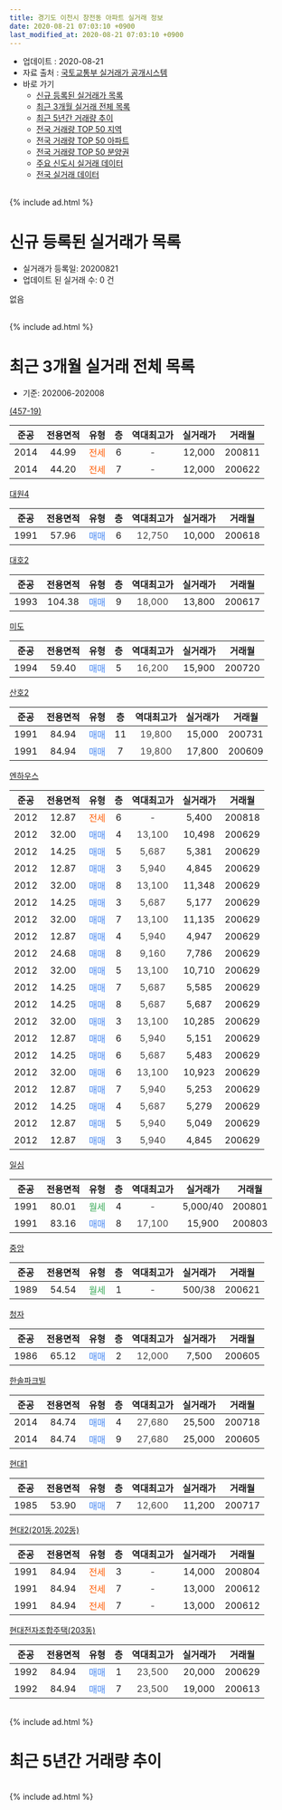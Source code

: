 ```yaml
---
title: 경기도 이천시 창전동 아파트 실거래 정보
date: 2020-08-21 07:03:10 +0900
last_modified_at: 2020-08-21 07:03:10 +0900
---
```


* 업데이트 : 2020-08-21
* 자료 출처 : [국토교통부 실거래가 공개시스템](http://rt.molit.go.kr)
* 바로 가기
    * [신규 등록된 실거래가 목록](#신규-등록된-실거래가-목록)
    * [최근 3개월 실거래 전체 목록](#최근-3개월-실거래-전체-목록)
    * [최근 5년간 거래량 추이](#최근-5년간-거래량-추이)
    * [전국 거래량 TOP 50 지역](https://inasie.github.io/apt-trade-info/최근-3개월-전국에서-가장-거래가-많이-발생한-지역)
    * [전국 거래량 TOP 50 아파트](https://inasie.github.io/apt-trade-info/최근-3개월-전국에서-가장-거래가-많이-발생한-아파트)
    * [전국 거래량 TOP 50 분양권](https://inasie.github.io/apt-trade-info/최근-3개월-전국에서-가장-거래가-많이-발생한-분양권)
    * [주요 신도시 실거래 데이터](https://inasie.github.io/apt-trade-info/주요-신도시)
    * [전국 실거래 데이터](https://inasie.github.io/apt-trade-info/전국)
<br>
{% include ad.html %}
<br>

# 신규 등록된 실거래가 목록
* 실거래가 등록일: 20200821
* 업데이트 된 실거래 수: 0 건

없음

<br>
{% include ad.html %}
<br>

# 최근 3개월 실거래 전체 목록
* 기준: 202006-202008


[(457-19)](https://search.naver.com/search.naver?query=%EA%B2%BD%EA%B8%B0%EB%8F%84+%EC%9D%B4%EC%B2%9C%EC%8B%9C+%EC%B0%BD%EC%A0%84%EB%8F%99+%28457-19%29)

|준공|전용면적|유형|층|역대최고가|실거래가|거래월|
|:---:|:---:|:---:|:---:|:---:|:---:|:---:|
|2014|44.99|<span style="color:#ff5a00">전세</span>|6|<span style="color:#444444">-</span>|12,000|200811|
|2014|44.20|<span style="color:#ff5a00">전세</span>|7|<span style="color:#444444">-</span>|12,000|200622|

[대원4](https://search.naver.com/search.naver?query=%EA%B2%BD%EA%B8%B0%EB%8F%84+%EC%9D%B4%EC%B2%9C%EC%8B%9C+%EC%B0%BD%EC%A0%84%EB%8F%99+%EB%8C%80%EC%9B%904)

|준공|전용면적|유형|층|역대최고가|실거래가|거래월|
|:---:|:---:|:---:|:---:|:---:|:---:|:---:|
|1991|57.96|<span style="color:#4285f3">매매</span>|6|<span style="color:#444444">12,750</span>|10,000|200618|

[대호2](https://search.naver.com/search.naver?query=%EA%B2%BD%EA%B8%B0%EB%8F%84+%EC%9D%B4%EC%B2%9C%EC%8B%9C+%EC%B0%BD%EC%A0%84%EB%8F%99+%EB%8C%80%ED%98%B82)

|준공|전용면적|유형|층|역대최고가|실거래가|거래월|
|:---:|:---:|:---:|:---:|:---:|:---:|:---:|
|1993|104.38|<span style="color:#4285f3">매매</span>|9|<span style="color:#444444">18,000</span>|13,800|200617|

[미도](https://search.naver.com/search.naver?query=%EA%B2%BD%EA%B8%B0%EB%8F%84+%EC%9D%B4%EC%B2%9C%EC%8B%9C+%EC%B0%BD%EC%A0%84%EB%8F%99+%EB%AF%B8%EB%8F%84)

|준공|전용면적|유형|층|역대최고가|실거래가|거래월|
|:---:|:---:|:---:|:---:|:---:|:---:|:---:|
|1994|59.40|<span style="color:#4285f3">매매</span>|5|<span style="color:#444444">16,200</span>|15,900|200720|

[산호2](https://search.naver.com/search.naver?query=%EA%B2%BD%EA%B8%B0%EB%8F%84+%EC%9D%B4%EC%B2%9C%EC%8B%9C+%EC%B0%BD%EC%A0%84%EB%8F%99+%EC%82%B0%ED%98%B82)

|준공|전용면적|유형|층|역대최고가|실거래가|거래월|
|:---:|:---:|:---:|:---:|:---:|:---:|:---:|
|1991|84.94|<span style="color:#4285f3">매매</span>|11|<span style="color:#444444">19,800</span>|15,000|200731|
|1991|84.94|<span style="color:#4285f3">매매</span>|7|<span style="color:#444444">19,800</span>|17,800|200609|

[엔하우스](https://search.naver.com/search.naver?query=%EA%B2%BD%EA%B8%B0%EB%8F%84+%EC%9D%B4%EC%B2%9C%EC%8B%9C+%EC%B0%BD%EC%A0%84%EB%8F%99+%EC%97%94%ED%95%98%EC%9A%B0%EC%8A%A4)

|준공|전용면적|유형|층|역대최고가|실거래가|거래월|
|:---:|:---:|:---:|:---:|:---:|:---:|:---:|
|2012|12.87|<span style="color:#ff5a00">전세</span>|6|<span style="color:#444444">-</span>|5,400|200818|
|2012|32.00|<span style="color:#4285f3">매매</span>|4|<span style="color:#444444">13,100</span>|10,498|200629|
|2012|14.25|<span style="color:#4285f3">매매</span>|5|<span style="color:#444444">5,687</span>|5,381|200629|
|2012|12.87|<span style="color:#4285f3">매매</span>|3|<span style="color:#444444">5,940</span>|4,845|200629|
|2012|32.00|<span style="color:#4285f3">매매</span>|8|<span style="color:#444444">13,100</span>|11,348|200629|
|2012|14.25|<span style="color:#4285f3">매매</span>|3|<span style="color:#444444">5,687</span>|5,177|200629|
|2012|32.00|<span style="color:#4285f3">매매</span>|7|<span style="color:#444444">13,100</span>|11,135|200629|
|2012|12.87|<span style="color:#4285f3">매매</span>|4|<span style="color:#444444">5,940</span>|4,947|200629|
|2012|24.68|<span style="color:#4285f3">매매</span>|8|<span style="color:#444444">9,160</span>|7,786|200629|
|2012|32.00|<span style="color:#4285f3">매매</span>|5|<span style="color:#444444">13,100</span>|10,710|200629|
|2012|14.25|<span style="color:#4285f3">매매</span>|7|<span style="color:#444444">5,687</span>|5,585|200629|
|2012|14.25|<span style="color:#4285f3">매매</span>|8|<span style="color:#444444">5,687</span>|5,687|200629|
|2012|32.00|<span style="color:#4285f3">매매</span>|3|<span style="color:#444444">13,100</span>|10,285|200629|
|2012|12.87|<span style="color:#4285f3">매매</span>|6|<span style="color:#444444">5,940</span>|5,151|200629|
|2012|14.25|<span style="color:#4285f3">매매</span>|6|<span style="color:#444444">5,687</span>|5,483|200629|
|2012|32.00|<span style="color:#4285f3">매매</span>|6|<span style="color:#444444">13,100</span>|10,923|200629|
|2012|12.87|<span style="color:#4285f3">매매</span>|7|<span style="color:#444444">5,940</span>|5,253|200629|
|2012|14.25|<span style="color:#4285f3">매매</span>|4|<span style="color:#444444">5,687</span>|5,279|200629|
|2012|12.87|<span style="color:#4285f3">매매</span>|5|<span style="color:#444444">5,940</span>|5,049|200629|
|2012|12.87|<span style="color:#4285f3">매매</span>|3|<span style="color:#444444">5,940</span>|4,845|200629|

[일심](https://search.naver.com/search.naver?query=%EA%B2%BD%EA%B8%B0%EB%8F%84+%EC%9D%B4%EC%B2%9C%EC%8B%9C+%EC%B0%BD%EC%A0%84%EB%8F%99+%EC%9D%BC%EC%8B%AC)

|준공|전용면적|유형|층|역대최고가|실거래가|거래월|
|:---:|:---:|:---:|:---:|:---:|:---:|:---:|
|1991|80.01|<span style="color:#34a853">월세</span>|4|<span style="color:#444444">-</span>|5,000/40|200801|
|1991|83.16|<span style="color:#4285f3">매매</span>|8|<span style="color:#444444">17,100</span>|15,900|200803|

[중앙](https://search.naver.com/search.naver?query=%EA%B2%BD%EA%B8%B0%EB%8F%84+%EC%9D%B4%EC%B2%9C%EC%8B%9C+%EC%B0%BD%EC%A0%84%EB%8F%99+%EC%A4%91%EC%95%99)

|준공|전용면적|유형|층|역대최고가|실거래가|거래월|
|:---:|:---:|:---:|:---:|:---:|:---:|:---:|
|1989|54.54|<span style="color:#34a853">월세</span>|1|<span style="color:#444444">-</span>|500/38|200621|

[청자](https://search.naver.com/search.naver?query=%EA%B2%BD%EA%B8%B0%EB%8F%84+%EC%9D%B4%EC%B2%9C%EC%8B%9C+%EC%B0%BD%EC%A0%84%EB%8F%99+%EC%B2%AD%EC%9E%90)

|준공|전용면적|유형|층|역대최고가|실거래가|거래월|
|:---:|:---:|:---:|:---:|:---:|:---:|:---:|
|1986|65.12|<span style="color:#4285f3">매매</span>|2|<span style="color:#444444">12,000</span>|7,500|200605|

[한솔파크빌](https://search.naver.com/search.naver?query=%EA%B2%BD%EA%B8%B0%EB%8F%84+%EC%9D%B4%EC%B2%9C%EC%8B%9C+%EC%B0%BD%EC%A0%84%EB%8F%99+%ED%95%9C%EC%86%94%ED%8C%8C%ED%81%AC%EB%B9%8C)

|준공|전용면적|유형|층|역대최고가|실거래가|거래월|
|:---:|:---:|:---:|:---:|:---:|:---:|:---:|
|2014|84.74|<span style="color:#4285f3">매매</span>|4|<span style="color:#444444">27,680</span>|25,500|200718|
|2014|84.74|<span style="color:#4285f3">매매</span>|9|<span style="color:#444444">27,680</span>|25,000|200605|

[현대1](https://search.naver.com/search.naver?query=%EA%B2%BD%EA%B8%B0%EB%8F%84+%EC%9D%B4%EC%B2%9C%EC%8B%9C+%EC%B0%BD%EC%A0%84%EB%8F%99+%ED%98%84%EB%8C%801)

|준공|전용면적|유형|층|역대최고가|실거래가|거래월|
|:---:|:---:|:---:|:---:|:---:|:---:|:---:|
|1985|53.90|<span style="color:#4285f3">매매</span>|7|<span style="color:#444444">12,600</span>|11,200|200717|

[현대2(201동,202동)](https://search.naver.com/search.naver?query=%EA%B2%BD%EA%B8%B0%EB%8F%84+%EC%9D%B4%EC%B2%9C%EC%8B%9C+%EC%B0%BD%EC%A0%84%EB%8F%99+%ED%98%84%EB%8C%802%28201%EB%8F%99%2C202%EB%8F%99%29)

|준공|전용면적|유형|층|역대최고가|실거래가|거래월|
|:---:|:---:|:---:|:---:|:---:|:---:|:---:|
|1991|84.94|<span style="color:#ff5a00">전세</span>|3|<span style="color:#444444">-</span>|14,000|200804|
|1991|84.94|<span style="color:#ff5a00">전세</span>|7|<span style="color:#444444">-</span>|13,000|200612|
|1991|84.94|<span style="color:#ff5a00">전세</span>|7|<span style="color:#444444">-</span>|13,000|200612|

[현대전자조합주택(203동)](https://search.naver.com/search.naver?query=%EA%B2%BD%EA%B8%B0%EB%8F%84+%EC%9D%B4%EC%B2%9C%EC%8B%9C+%EC%B0%BD%EC%A0%84%EB%8F%99+%ED%98%84%EB%8C%80%EC%A0%84%EC%9E%90%EC%A1%B0%ED%95%A9%EC%A3%BC%ED%83%9D%28203%EB%8F%99%29)

|준공|전용면적|유형|층|역대최고가|실거래가|거래월|
|:---:|:---:|:---:|:---:|:---:|:---:|:---:|
|1992|84.94|<span style="color:#4285f3">매매</span>|1|<span style="color:#444444">23,500</span>|20,000|200629|
|1992|84.94|<span style="color:#4285f3">매매</span>|7|<span style="color:#444444">23,500</span>|19,000|200613|


<br>
{% include ad.html %}
<br>

# 최근 5년간 거래량 추이


<div style="width:100%;">
    <canvas id="deal_progress" height="200"></canvas>
</div>

<script>
new Chart(document.getElementById("deal_progress"), {
    type: 'line',
    data: {
        labels: ['201508','201509','201510','201511','201512','201601','201602','201603','201604','201605','201606','201607','201608','201609','201610','201611','201612','201701','201702','201703','201704','201705','201706','201707','201708','201709','201710','201711','201712','201801','201802','201803','201804','201805','201806','201807','201808','201809','201810','201811','201812','201901','201902','201903','201904','201905','201906','201907','201908','201909','201910','201911','201912','202001','202002','202003','202004','202005','202006','202007','202008'],
        datasets: [{
            label: '매매',
            pointRadius: 1,
            data: [9, 10, 12, 5, 7, 12, 2, 13, 9, 3, 9, 11, 11, 8, 6, 7, 6, 6, 5, 9, 9, 7, 12, 8, 6, 5, 4, 5, 6, 4, 7, 9, 8, 4, 7, 1, 4, 4, 3, 7, 8, 10, 2, 5, 7, 4, 5, 3, 8, 8, 11, 8, 4, 5, 4, 3, 4, 2, 26, 4, 1],
            borderColor: "rgba(255, 201, 14, 1)",
            backgroundColor: "rgba(255, 201, 14, 0.5)",
            fill: false,
            lineTension: 0
        },{
            label: '전월세',
            pointRadius: 1,
            data: [5, 4, 5, 5, 5, 6, 9, 5, 7, 2, 5, 4, 5, 10, 9, 4, 3, 7, 11, 7, 4, 5, 6, 5, 3, 4, 3, 7, 7, 5, 4, 4, 6, 7, 4, 2, 1, 1, 4, 2, 6, 9, 6, 8, 4, 6, 3, 2, 7, 4, 3, 8, 4, 3, 6, 6, 3, 4, 4, 0, 4],
            borderColor: "rgba(0, 141, 185, 1)",
            backgroundColor: "rgba(0, 141, 185, 0.5)",
            fill: false,
            lineTension: 0
        }
        ]
    },
    options: {
        responsive: true,
        title: {
            display: false
        },
        tooltips: {
            mode: 'index',
            intersect: false
        },
        hover: {
            mode: 'nearest',
            intersect: true
        },
        scales: {
            xAxes: [{
                display: true,
                scaleLabel: {
                    display: true,
                    labelString: '년/월'
                }
            }],
            yAxes: [{
                display: true,
                ticks: {
                    suggestedMin: 0,
                },
                scaleLabel: {
                    display: true,
                    labelString: '실거래 수'
                }
            }]
        }
    }
});

</script>


<br>
{% include ad.html %}
<br>

